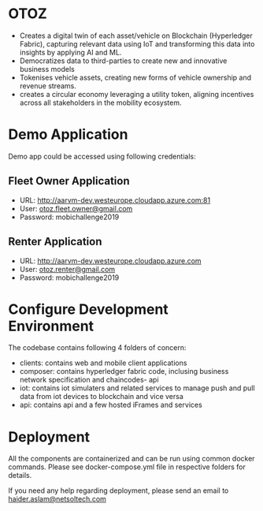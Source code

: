 # OTOZ

- Creates a digital twin of each asset/vehicle on Blockchain (Hyperledger Fabric), capturing relevant data using IoT and transforming this data into insights by applying AI and ML. 
- Democratizes data to third-parties to create new and innovative business models 
- Tokenises vehicle assets, creating new forms of vehicle ownership and revenue streams. 
- creates a circular economy leveraging a utility token, aligning incentives across all stakeholders in the mobility ecosystem.

# Demo Application 

Demo app could be accessed using following credentials:

## Fleet Owner Application
- URL: http://aarvm-dev.westeurope.cloudapp.azure.com:81
- User: otoz.fleet.owner@gmail.com
- Password: mobichallenge2019

## Renter Application
- URL: http://aarvm-dev.westeurope.cloudapp.azure.com
- User: otoz.renter@gmail.com
- Password: mobichallenge2019


# Configure Development Environment

The codebase contains following 4 folders of concern:

- clients: contains web and mobile client applications
- composer: contains hyperledger fabric code, inclusing business network specification and chaincodes- api
- iot: contains iot simulaters and related services to manage push and pull data from iot devices to blockchain and vice versa
- api: contains api and a few hosted iFrames and services

# Deployment

All the components are containerized and can be run using common docker commands. Please see docker-compose.yml file in respective folders for details.

If you need any help regarding deployment, please send an email to haider.aslam@netsoltech.com

